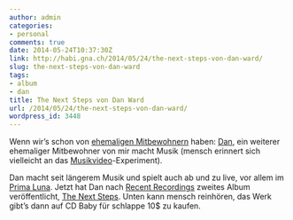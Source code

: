 ```yaml
---
author: admin
categories:
- personal
comments: true
date: 2014-05-24T10:37:30Z
link: http://habi.gna.ch/2014/05/24/the-next-steps-von-dan-ward/
slug: the-next-steps-von-dan-ward
tags:
- album
- dan
title: The Next Steps von Dan Ward
url: /2014/05/24/the-next-steps-von-dan-ward/
wordpress_id: 3448
---
```


Wenn wir’s schon von [ehemaligen Mitbewohnern](http://habi.gna.ch/2014/04/16/zu-nachtschlafender-zyt/) haben: [Dan](http://danward.ch), ein weiterer ehemaliger Mitbewohner von mir macht Musik (mensch erinnert sich vielleicht an das [Musikvideo](http://habi.gna.ch/2011/09/03/waiting-for-you-geheimprojekt/)-Experiment).

Dan macht seit längerem Musik und spielt auch ab und zu live, vor allem im [Prima Luna](http://www.prima-luna.ch/musikprogramm/). Jetzt hat Dan nach [Recent Recordings](http://www.cdbaby.com/cd/danward3) zweites Album veröffentlicht, [The Next Steps](http://danward.ch/albums/). Unten kann mensch reinhören, das Werk gibt’s dann auf CD Baby für schlappe 10$ zu kaufen.


